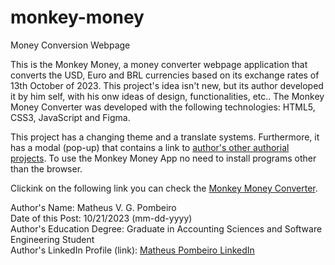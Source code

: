 # monkey-money
 Money Conversion Webpage

 This is the Monkey Money, a money converter webpage application that converts the USD, Euro and BRL currencies based on its exchange rates of 13th October of 2023. This project's idea isn't new, but its author developed it by him self, with his onw ideas of design, functionalities, etc.. The Monkey Money Converter was developed with the following technologies: HTML5, CSS3, JavaScript and Figma.

 This project has a changing theme and a translate systems. Furthermore, it has a modal (pop-up) that contains a link to <a href="https://matheus-pombeiro.github.io/my-authorial-projects/" target="_blank" rel="noreferrer noopener">author's other authorial projects</a>. To use the Monkey Money App no need to install programs other than the browser.

 Clickink on the following link you can check the <a href="https://matheus-pombeiro.github.io/monkey-money/" target="_blank" rel="noreferrer noopener">Monkey Money Converter</a>.

 Author's Name: Matheus V. G. Pombeiro <br>
 Date of this Post: 10/21/2023 (mm-dd-yyyy) <br>
 Author's Education Degree: Graduate in Accounting Sciences and Software Engineering Student <br>
 Author's LinkedIn Profile (link): <a href="https://www.linkedin.com/in/matheus-pombeiro/" target="_blank" rel="noreferrer noopener">Matheus Pombeiro LinkedIn</a>